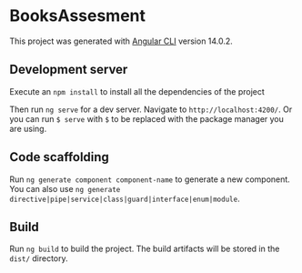 # BooksAssesment

This project was generated with [Angular CLI](https://github.com/angular/angular-cli) version 14.0.2.

## Development server

Execute an `npm install` to install all the dependencies of the project

Then run `ng serve` for a dev server. Navigate to `http://localhost:4200/`.
Or you can run `$ serve` with `$` to be replaced with the package manager you are using.

## Code scaffolding

Run `ng generate component component-name` to generate a new component. You can also use `ng generate directive|pipe|service|class|guard|interface|enum|module`.

## Build

Run `ng build` to build the project. The build artifacts will be stored in the `dist/` directory.
